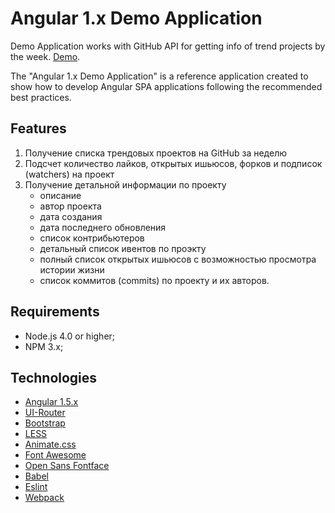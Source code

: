 Angular 1.x Demo Application
============================

Demo Application works with GitHub API for getting info of trend projects by the week. [Demo](http://nixsolutions.github.io/demo-ng1-trend).

The "Angular 1.x Demo Application" is a reference application created to show how
to develop Angular SPA applications following the recommended best practices.

Features
--------

1. Получение списка трендовых проектов на GitHub за неделю
2. Подсчет количество лайков, открытых ишьюсов, форков и подписок (watchers) на проект
3. Получение детальной информации по проекту
    * описание
    * автор проекта
    * дата создания
    * дата последнего обновления
    * список контрибьютеров
    * детальный список ивентов по проэкту
    * полный список открытых ишьюсов с возможностью просмотра истории жизни
    * список коммитов (commits) по проекту и их авторов.


Requirements
------------

  * Node.js 4.0 or higher;
  * NPM 3.x;

Technologies
------------

* [Angular 1.5.x](https://angularjs.org)
* [UI-Router](https://ui-router.github.io)
* [Bootstrap](http://getbootstrap.com)
* [LESS](http://lesscss.org)
* [Animate.css](https://daneden.github.io/animate.css/)
* [Font Awesome](http://fontawesome.io)
* [Open Sans Fontface](https://github.com/FontFaceKit/open-sans)
* [Babel](https://babeljs.io)
* [Eslint](http://eslint.org)
* [Webpack](http://webpack.github.io)
